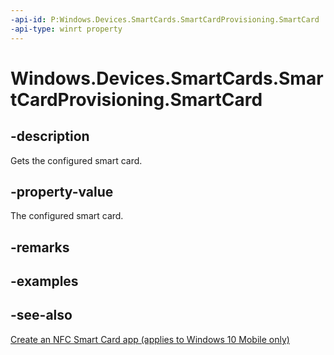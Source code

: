 ```yaml
---
-api-id: P:Windows.Devices.SmartCards.SmartCardProvisioning.SmartCard
-api-type: winrt property
---
```


<!-- Property syntax
public Windows.Devices.SmartCards.SmartCard SmartCard { get; }
-->

# Windows.Devices.SmartCards.SmartCardProvisioning.SmartCard

## -description
Gets the configured smart card.

## -property-value
The configured smart card.

## -remarks

## -examples

## -see-also
[Create an NFC Smart Card app (applies to Windows 10 Mobile only)](/windows/uwp/devices-sensors/host-card-emulation)
